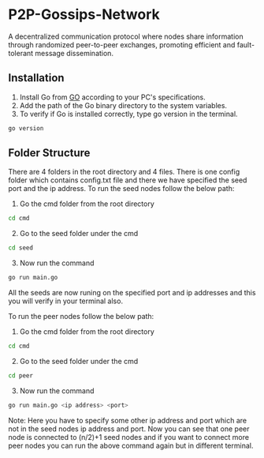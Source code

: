 # P2P-Gossips-Network

A decentralized communication protocol where nodes share information through randomized peer-to-peer exchanges, promoting efficient and fault-tolerant message dissemination.

## Installation

1) Install Go from [GO](https://golang.org/) according to your PC's specifications.
2) Add the path of the Go binary directory to the system variables.
3) To verify if Go is installed correctly, type go version in the terminal.

```bash
go version
```


## Folder Structure 
There are 4 folders in the root directory and 4 files. There is one config folder which contains config.txt file and there we have specified the seed port and the ip address. 
To run the seed nodes follow the below path:

1) Go the cmd folder from the root directory
```bash
cd cmd
```
2) Go to the seed folder under the cmd 
```bash
cd seed
```
3) Now run the command
```bash
go run main.go
```
All the seeds are now runing on the specified port and ip addresses and this you will verify in your terminal also.

To run the peer nodes follow the below path:

1) Go the cmd folder from the root directory
```bash
cd cmd
```
2) Go to the seed folder under the cmd 
```bash
cd peer
```
3) Now run the command 
```bash
go run main.go <ip address> <port>
```
Note: Here you have to specify some other ip address and port which are not in the seed nodes ip address and port.
Now you can see that one peer node is connected to (n/2)+1 seed nodes and if you want to connect more peer nodes you can run the above command again but in different terminal.